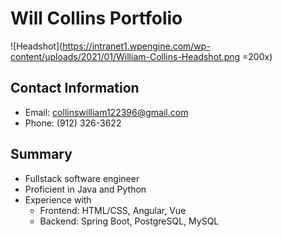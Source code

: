 # Will Collins Portfolio

![Headshot](https://intranet1.wpengine.com/wp-content/uploads/2021/01/William-Collins-Headshot.png =200x)

## Contact Information
* Email: collinswilliam122396@gmail.com
* Phone: (912) 326-3622

## Summary
* Fullstack software engineer
* Proficient in Java and Python
* Experience with
	* Frontend: HTML/CSS, Angular, Vue
	* Backend: Spring Boot, PostgreSQL, MySQL
